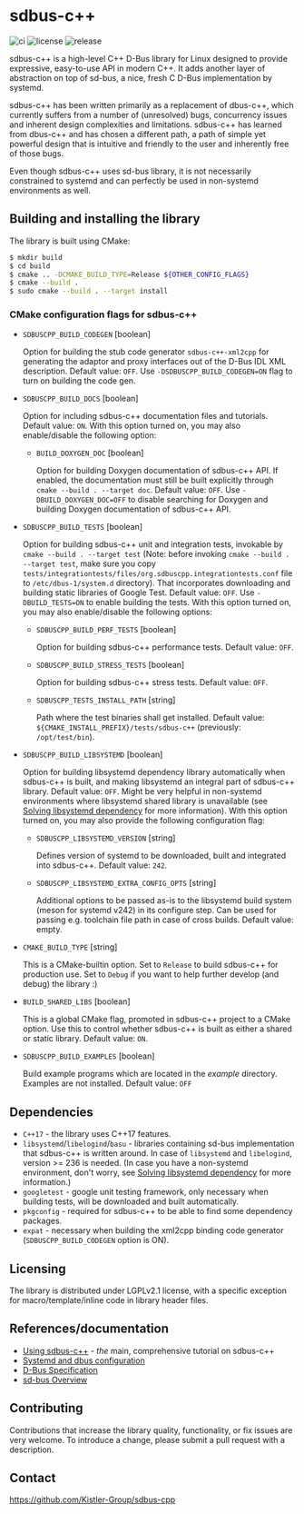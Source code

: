 sdbus-c++
=========

![ci](https://github.com/Kistler-Group/sdbus-cpp/workflows/CI/badge.svg)
![license](https://img.shields.io/github/license/Kistler-Group/sdbus-cpp)
![release](https://img.shields.io/github/v/release/Kistler-Group/sdbus-cpp)

sdbus-c++ is a high-level C++ D-Bus library for Linux designed to provide expressive, easy-to-use API in modern C++. It adds another layer of abstraction on top of sd-bus, a nice, fresh C D-Bus implementation by systemd.

sdbus-c++ has been written primarily as a replacement of dbus-c++, which currently suffers from a number of (unresolved) bugs, concurrency issues and inherent design complexities and limitations. sdbus-c++ has learned from dbus-c++ and has chosen a different path, a path of simple yet powerful design that is intuitive and friendly to the user and inherently free of those bugs.

Even though sdbus-c++ uses sd-bus library, it is not necessarily constrained to systemd and can perfectly be used in non-systemd environments as well.

Building and installing the library
-----------------------------------

The library is built using CMake:

```bash
$ mkdir build
$ cd build
$ cmake .. -DCMAKE_BUILD_TYPE=Release ${OTHER_CONFIG_FLAGS}
$ cmake --build .
$ sudo cmake --build . --target install
```

### CMake configuration flags for sdbus-c++

* `SDBUSCPP_BUILD_CODEGEN` [boolean]

  Option for building the stub code generator `sdbus-c++-xml2cpp` for generating the adaptor and proxy interfaces out of the D-Bus IDL XML description. Default value: `OFF`. Use `-DSDBUSCPP_BUILD_CODEGEN=ON` flag to turn on building the code gen.

* `SDBUSCPP_BUILD_DOCS` [boolean]

  Option for including sdbus-c++ documentation files and tutorials. Default value: `ON`. With this option turned on, you may also enable/disable the following option:

    * `BUILD_DOXYGEN_DOC` [boolean]

      Option for building Doxygen documentation of sdbus-c++ API. If enabled, the documentation must still be built explicitly through `cmake --build . --target doc`. Default value: `OFF`. Use `-DBUILD_DOXYGEN_DOC=OFF` to disable searching for Doxygen and building Doxygen documentation of sdbus-c++ API.

* `SDBUSCPP_BUILD_TESTS` [boolean]

  Option for building sdbus-c++ unit and integration tests, invokable by `cmake --build . --target test` (Note: before invoking `cmake --build . --target test`, make sure you copy `tests/integrationtests/files/org.sdbuscpp.integrationtests.conf` file to `/etc/dbus-1/system.d` directory). That incorporates downloading and building static libraries of Google Test. Default value: `OFF`. Use `-DBUILD_TESTS=ON` to enable building the tests. With this option turned on, you may also enable/disable the following options:

    * `SDBUSCPP_BUILD_PERF_TESTS` [boolean]

      Option for building sdbus-c++ performance tests. Default value: `OFF`.

    * `SDBUSCPP_BUILD_STRESS_TESTS` [boolean]

      Option for building sdbus-c++ stress tests. Default value: `OFF`.

    * `SDBUSCPP_TESTS_INSTALL_PATH` [string]

      Path where the test binaries shall get installed. Default value: `${CMAKE_INSTALL_PREFIX}/tests/sdbus-c++` (previously: `/opt/test/bin`).

* `SDBUSCPP_BUILD_LIBSYSTEMD` [boolean]

  Option for building libsystemd dependency library automatically when sdbus-c++ is built, and making libsystemd an integral part of sdbus-c++ library. Default value: `OFF`. Might be very helpful in non-systemd environments where libsystemd shared library is unavailable (see [Solving libsystemd dependency](docs/using-sdbus-c++.md#solving-libsystemd-dependency) for more information). With this option turned on, you may also provide the following configuration flag:

    * `SDBUSCPP_LIBSYSTEMD_VERSION` [string]

      Defines version of systemd to be downloaded, built and integrated into sdbus-c++. Default value: `242`.

    * `SDBUSCPP_LIBSYSTEMD_EXTRA_CONFIG_OPTS` [string]

      Additional options to be passed as-is to the libsystemd build system (meson for systemd v242) in its configure step. Can be used for passing e.g. toolchain file path in case of cross builds. Default value: empty.

* `CMAKE_BUILD_TYPE` [string]

  This is a CMake-builtin option. Set to `Release` to build sdbus-c++ for production use. Set to `Debug` if you want to help further develop (and debug) the library :)

* `BUILD_SHARED_LIBS` [boolean]

  This is a global CMake flag, promoted in sdbus-c++ project to a CMake option. Use this to control whether sdbus-c++ is built as either a shared or static library. Default value: `ON`.

* `SDBUSCPP_BUILD_EXAMPLES` [boolean]

  Build example programs which are located in the _example_ directory. Examples are not installed. Default value: `OFF`

Dependencies
------------

* `C++17` - the library uses C++17 features.
* `libsystemd`/`libelogind`/`basu` - libraries containing sd-bus implementation that sdbus-c++ is written around. In case of `libsystemd` and `libelogind`, version >= 236 is needed. (In case you have a non-systemd environment, don't worry, see [Solving libsystemd dependency](docs/using-sdbus-c++.md#solving-libsystemd-dependency) for more information.)
* `googletest` - google unit testing framework, only necessary when building tests, will be downloaded and built automatically.
* `pkgconfig` - required for sdbus-c++ to be able to find some dependency packages.
* `expat` - necessary when building the xml2cpp binding code generator (`SDBUSCPP_BUILD_CODEGEN` option is ON).

Licensing
---------

The library is distributed under LGPLv2.1 license, with a specific exception for macro/template/inline code in library header files.

References/documentation
------------------------

* [Using sdbus-c++](docs/using-sdbus-c++.md) - *the* main, comprehensive tutorial on sdbus-c++
* [Systemd and dbus configuration](docs/systemd-dbus-config.md)
* [D-Bus Specification](https://dbus.freedesktop.org/doc/dbus-specification.html)
* [sd-bus Overview](http://0pointer.net/blog/the-new-sd-bus-api-of-systemd.html)

Contributing
------------

Contributions that increase the library quality, functionality, or fix issues are very welcome. To introduce a change, please submit a pull request with a description.

Contact
-------

https://github.com/Kistler-Group/sdbus-cpp
